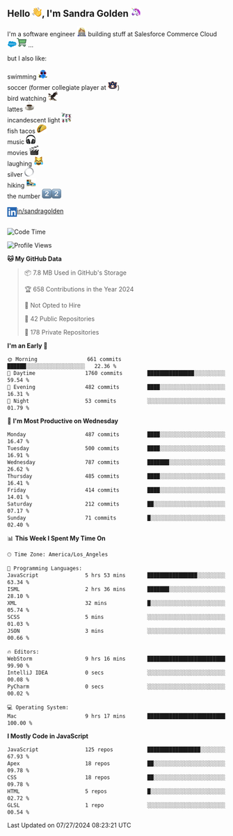 ## Hello <img src="./static/emoji/wave.png" width="22" />, I'm Sandra Golden <img src="./static/emoji/unicorn-face.png" width="22" />

I'm a software engineer <img src="./static/emoji/female-technologist.png" width="22" /> building stuff at Salesforce Commerce Cloud <img src="./static/emoji/salesforce.png" width="22" /><img src="./static/emoji/commerce-cloud.png" width="22" />&nbsp;...

but I also like:<br/><br/>
swimming <img alt="swimming" src="./static/emoji/keep-swimming.png" width="22" /><br/>
soccer  (former collegiate player at <img src="./static/emoji/auburn.png" width="22" />)<br/>
bird watching <img src="./static/emoji/eagle.png" width="22" /><br/>
lattes <img src="./static/emoji/coffee.png" width="22" /><br/>
incandescent light <img src="./static/emoji/lights.png" width="22" /><br/>
fish tacos <img src="./static/emoji/taco.png" width="22" /><br/>
music <img src="./static/emoji/headphones.png" width="22" /><br/>
movies <img src="./static/emoji/movie-clapper.png" width="22" /><br/>
laughing <img src="./static/emoji/joy-cat.png" width="22" /><br/>
silver <img src="./static/emoji/silver-hoop.png" width="22" /><br/>
hiking <img src="./static/emoji/hiker.png" width="22" /><br/>
the number <img src="./static/emoji/two.png" width="22" /><img src="./static/emoji/two.png" width="22" />
<br/><br/>
<img align="left" alt="Sandra Golden | LinkedIn" width="22px" src="./static/emoji/linkedin.png" /> <a href="https://www.linkedin.com/in/sandragolden/">in/sandragolden</a>
<br/><br/>
<!--START_SECTION:waka-->
![Code Time](http://img.shields.io/badge/Code%20Time-477%20hrs%2045%20mins-blue)

![Profile Views](http://img.shields.io/badge/Profile%20Views-0-blue)

**🐱 My GitHub Data** 

> 📦 7.8 MB Used in GitHub's Storage 
 > 
> 🏆 658 Contributions in the Year 2024
 > 
> 🚫 Not Opted to Hire
 > 
> 📜 42 Public Repositories 
 > 
> 🔑 178 Private Repositories 
 > 
**I'm an Early 🐤** 

```text
🌞 Morning                661 commits         ██████░░░░░░░░░░░░░░░░░░░   22.36 % 
🌆 Daytime                1760 commits        ███████████████░░░░░░░░░░   59.54 % 
🌃 Evening                482 commits         ████░░░░░░░░░░░░░░░░░░░░░   16.31 % 
🌙 Night                  53 commits          ░░░░░░░░░░░░░░░░░░░░░░░░░   01.79 % 
```
📅 **I'm Most Productive on Wednesday** 

```text
Monday                   487 commits         ████░░░░░░░░░░░░░░░░░░░░░   16.47 % 
Tuesday                  500 commits         ████░░░░░░░░░░░░░░░░░░░░░   16.91 % 
Wednesday                787 commits         ███████░░░░░░░░░░░░░░░░░░   26.62 % 
Thursday                 485 commits         ████░░░░░░░░░░░░░░░░░░░░░   16.41 % 
Friday                   414 commits         ████░░░░░░░░░░░░░░░░░░░░░   14.01 % 
Saturday                 212 commits         ██░░░░░░░░░░░░░░░░░░░░░░░   07.17 % 
Sunday                   71 commits          █░░░░░░░░░░░░░░░░░░░░░░░░   02.40 % 
```


📊 **This Week I Spent My Time On** 

```text
🕑︎ Time Zone: America/Los_Angeles

💬 Programming Languages: 
JavaScript               5 hrs 53 mins       ████████████████░░░░░░░░░   63.34 % 
ISML                     2 hrs 36 mins       ███████░░░░░░░░░░░░░░░░░░   28.10 % 
XML                      32 mins             █░░░░░░░░░░░░░░░░░░░░░░░░   05.74 % 
SCSS                     5 mins              ░░░░░░░░░░░░░░░░░░░░░░░░░   01.03 % 
JSON                     3 mins              ░░░░░░░░░░░░░░░░░░░░░░░░░   00.66 % 

🔥 Editors: 
WebStorm                 9 hrs 16 mins       █████████████████████████   99.90 % 
IntelliJ IDEA            0 secs              ░░░░░░░░░░░░░░░░░░░░░░░░░   00.08 % 
PyCharm                  0 secs              ░░░░░░░░░░░░░░░░░░░░░░░░░   00.02 % 

💻 Operating System: 
Mac                      9 hrs 17 mins       █████████████████████████   100.00 % 
```

**I Mostly Code in JavaScript** 

```text
JavaScript               125 repos           █████████████████░░░░░░░░   67.93 % 
Apex                     18 repos            ██░░░░░░░░░░░░░░░░░░░░░░░   09.78 % 
CSS                      18 repos            ██░░░░░░░░░░░░░░░░░░░░░░░   09.78 % 
HTML                     5 repos             █░░░░░░░░░░░░░░░░░░░░░░░░   02.72 % 
GLSL                     1 repo              ░░░░░░░░░░░░░░░░░░░░░░░░░   00.54 % 
```




 Last Updated on 07/27/2024 08:23:21 UTC
<!--END_SECTION:waka-->
